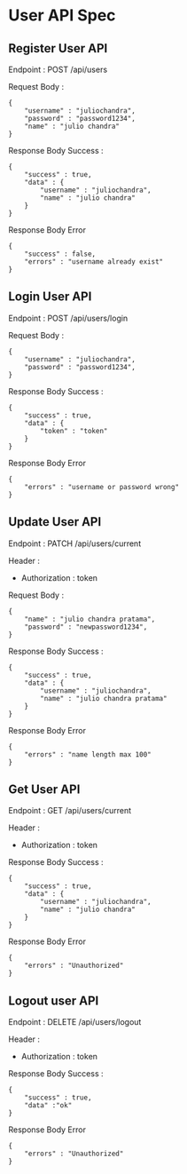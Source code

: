 # User API Spec

## Register User API

Endpoint : POST /api/users

Request Body :

    {
        "username" : "juliochandra",
        "password" : "password1234",
        "name" : "julio chandra"
    }

Response Body Success :

    {
        "success" : true,
        "data" : {
            "username" : "juliochandra",
            "name" : "julio chandra"
        }
    }

Response Body Error

    {
        "success" : false,
        "errors" : "username already exist"
    }

## Login User API

Endpoint : POST /api/users/login

Request Body :

    {
        "username" : "juliochandra",
        "password" : "password1234",
    }

Response Body Success :

    {
        "success" : true,
        "data" : {
            "token" : "token"
        }
    }

Response Body Error

    {
        "errors" : "username or password wrong"
    }

## Update User API

Endpoint : PATCH /api/users/current

Header :

- Authorization : token

Request Body :

    {
        "name" : "julio chandra pratama",
        "password" : "newpassword1234",
    }

Response Body Success :

    {
        "success" : true,
        "data" : {
            "username" : "juliochandra",
            "name" : "julio chandra pratama"
        }
    }

Response Body Error

    {
        "errors" : "name length max 100"
    }

## Get User API

Endpoint : GET /api/users/current

Header :

- Authorization : token

Response Body Success :

    {
        "success" : true,
        "data" : {
            "username" : "juliochandra",
            "name" : "julio chandra"
        }
    }

Response Body Error

    {
        "errors" : "Unauthorized"
    }

## Logout user API

Endpoint : DELETE /api/users/logout

Header :

- Authorization : token

Response Body Success :

    {
        "success" : true,
        "data" :"ok"
    }

Response Body Error

    {
        "errors" : "Unauthorized"
    }
